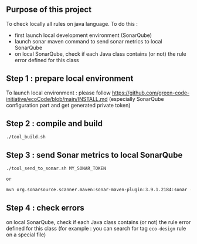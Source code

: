 Purpose of this project
---

To check locally all rules on java language.
To do this :

- first launch local development environment (SonarQube)
- launch sonar maven command to send sonar metrics to local SonarQube
- on local SonarQube, check if each Java class contains (or not) the rule error defined for this class

Step 1 : prepare local environment
---

To launch local environment : please follow https://github.com/green-code-initiative/ecoCode/blob/main/INSTALL.md
(especially SonarQube configuration part and get generated private token)

Step 2 : compile and build
---

`./tool_build.sh`

Step 3 : send Sonar metrics to local SonarQube
---

```sh
./tool_send_to_sonar.sh MY_SONAR_TOKEN

or

mvn org.sonarsource.scanner.maven:sonar-maven-plugin:3.9.1.2184:sonar -Dsonar.login=MY_SONAR_TOKEN
```

Step 4 : check errors
---

on local SonarQube, check if each Java class contains (or not) the rule error defined for this class
(for example : you can search for tag `eco-design` rule on a special file)
